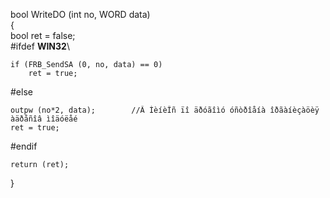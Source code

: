 bool    WriteDO (int no, WORD data)\
{\
	bool ret = false;\
#ifdef __WIN32__\

	if (FRB_SendSA (0, no, data) == 0)
		ret = true;
#else

	outpw (no*2, data);        //Â ÌèíèÎñ ïî äðóãîìó óñòðîåíà îðãàíèçàöèÿ àäðåñîâ ìîäóëåé
	ret = true;

#endif

    return (ret);  
}
